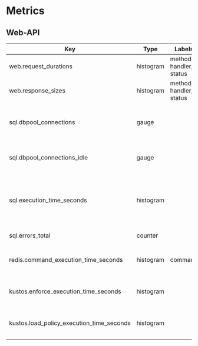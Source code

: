 # Metrics


## Web-API

| Key                                       | Type      | Labels                  | Description                                                     |
| ----------------------------------------- | --------- | ----------------------- | --------------------------------------------------------------- |
| web.request_durations                     | histogram | method, handler, status | summary of request durations                                    |
| web.response_sizes                        | histogram | method, handler, status | summary of response sizes                                       |
| sql.dbpool_connections                    | gauge     |                         | Number of currently non-idling db connections                   |
| sql.dbpool_connections_idle               | gauge     |                         | Number of currently idling db connections                       |
| sql.execution_time_seconds                | histogram |                         | SQL query execution time for whole queries during web operation |
| sql.errors_total                          | counter   |                         | Counter of SQL errors                                           |
| redis.command_execution_time_seconds      | histogram | command                 | Redis command execution time                                    |
| kustos.enforce_execution_time_seconds     | histogram |                         | Kustos enforce execution time                                   |
| kustos.load_policy_execution_time_seconds | histogram |                         | Kustos load policy execution time                               |
